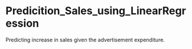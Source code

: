 # Predicition_Sales_using_LinearRegression
Predicting increase in sales given the advertisement expenditure.
